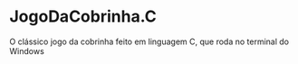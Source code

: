 # JogoDaCobrinha.C
O clássico jogo da cobrinha feito em linguagem C, que roda no terminal do Windows
